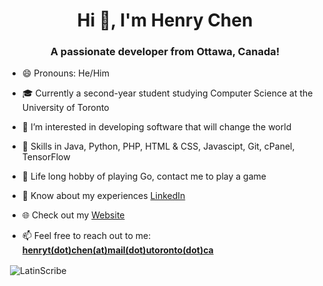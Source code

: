 <h1 align="center">Hi 👋, I'm Henry Chen</h1>

<h3 align="center">A passionate developer from Ottawa, Canada!</h3>

- 😄 Pronouns: He/Him
  
- 🎓 Currently a second-year student studying Computer Science at the University of Toronto
  
- 👀 I’m interested in developing software that will change the world

- 🔧 Skills in Java, Python, PHP, HTML & CSS, Javascipt, Git, cPanel, TensorFlow
  
- 🎲 Life long hobby of playing Go, contact me to play a game

- 📄 Know about my experiences [LinkedIn](https://www.linkedin.com/in/henry-tj-chen/)

- 🌐 Check out my [Website](https://henrytchen.com/)
  
- 📫 Feel free to reach out to me: [**henryt(dot)chen(at)mail(dot)utoronto(dot)ca**](mailto://henryt.chen@mail.utoronto.ca)

<p>&nbsp;<img align="center" src="https://personal-github-readme-stats-seven.vercel.app/api?username=LatinScribe&theme=tokyonight&show_icons=true&locale=en&hide=stars" alt="LatinScribe" /></p>

<!---
LatinScribe/LatinScribe is a ✨ special ✨ repository because its `README.md` (this file) appears on your GitHub profile.
You can click the Preview link to take a look at your changes.
--->
